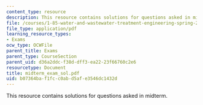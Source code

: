 ```yaml
---
content_type: resource
description: This resource contains solutions for questions asked in midterm.
file: /courses/1-85-water-and-wastewater-treatment-engineering-spring-2006/b07364baf1fcc0abd5afe3546dc1432d_midterm_exam_sol.pdf
file_type: application/pdf
learning_resource_types:
- Exams
ocw_type: OCWFile
parent_title: Exams
parent_type: CourseSection
parent_uid: d36a2ddc-f38d-dff3-ea22-23f66760c2e6
resourcetype: Document
title: midterm_exam_sol.pdf
uid: b07364ba-f1fc-c0ab-d5af-e3546dc1432d
---
```

This resource contains solutions for questions asked in midterm.

